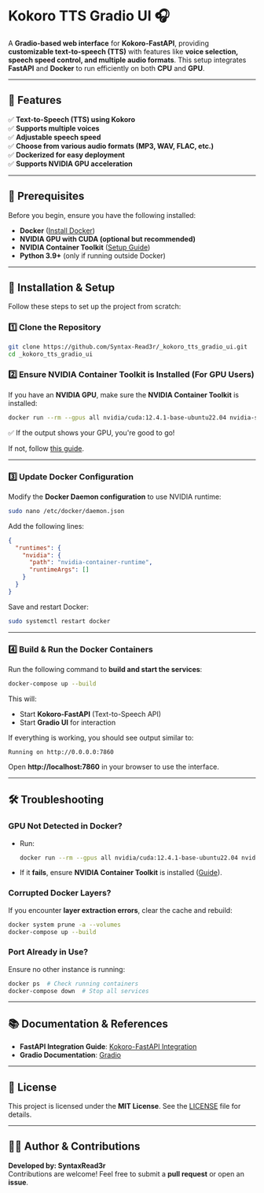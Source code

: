 # Kokoro TTS Gradio UI 🎧

A **Gradio-based web interface** for **Kokoro-FastAPI**, providing **customizable text-to-speech (TTS)** with features like **voice selection, speech speed control, and multiple audio formats**. This setup integrates **FastAPI** and **Docker** to run efficiently on both **CPU** and **GPU**.

---

## **🚀 Features**
✅ **Text-to-Speech (TTS) using Kokoro**  
✅ **Supports multiple voices**  
✅ **Adjustable speech speed**  
✅ **Choose from various audio formats (MP3, WAV, FLAC, etc.)**  
✅ **Dockerized for easy deployment**  
✅ **Supports NVIDIA GPU acceleration**  

---

## **📌 Prerequisites**
Before you begin, ensure you have the following installed:

- **Docker** ([Install Docker](https://docs.docker.com/get-docker/))
- **NVIDIA GPU with CUDA (optional but recommended)**
- **NVIDIA Container Toolkit** ([Setup Guide](https://docs.nvidia.com/datacenter/cloud-native/container-toolkit/install-guide.html))
- **Python 3.9+** (only if running outside Docker)

---

## **💍 Installation & Setup**
Follow these steps to set up the project from scratch:

### **1️⃣ Clone the Repository**
```bash
git clone https://github.com/Syntax-Read3r/_kokoro_tts_gradio_ui.git
cd _kokoro_tts_gradio_ui
```

### **2️⃣ Ensure NVIDIA Container Toolkit is Installed (For GPU Users)**
If you have an **NVIDIA GPU**, make sure the **NVIDIA Container Toolkit** is installed:
```bash
docker run --rm --gpus all nvidia/cuda:12.4.1-base-ubuntu22.04 nvidia-smi
```
✅ If the output shows your GPU, you're good to go!

If not, follow [this guide](https://docs.nvidia.com/datacenter/cloud-native/container-toolkit/install-guide.html).

---

### **3️⃣ Update Docker Configuration**
Modify the **Docker Daemon configuration** to use NVIDIA runtime:

```bash
sudo nano /etc/docker/daemon.json
```
Add the following lines:
```json
{
  "runtimes": {
    "nvidia": {
      "path": "nvidia-container-runtime",
      "runtimeArgs": []
    }
  }
}
```
Save and restart Docker:
```bash
sudo systemctl restart docker
```

---

### **4️⃣ Build & Run the Docker Containers**
Run the following command to **build and start the services**:
```bash
docker-compose up --build
```
This will:
- Start **Kokoro-FastAPI** (Text-to-Speech API)
- Start **Gradio UI** for interaction

If everything is working, you should see output similar to:
```
Running on http://0.0.0.0:7860
```
Open **http://localhost:7860** in your browser to use the interface.

---

## **🛠️ Troubleshooting**
### **GPU Not Detected in Docker?**
- Run:
  ```bash
  docker run --rm --gpus all nvidia/cuda:12.4.1-base-ubuntu22.04 nvidia-smi
  ```
- If it **fails**, ensure **NVIDIA Container Toolkit** is installed ([Guide](https://docs.nvidia.com/datacenter/cloud-native/container-toolkit/install-guide.html)).

### **Corrupted Docker Layers?**
If you encounter **layer extraction errors**, clear the cache and rebuild:
```bash
docker system prune -a --volumes
docker-compose up --build
```

### **Port Already in Use?**
Ensure no other instance is running:
```bash
docker ps  # Check running containers
docker-compose down  # Stop all services
```

---

## **📚 Documentation & References**
- **FastAPI Integration Guide**: [Kokoro-FastAPI Integration](https://docs.openwebui.com/tutorials/text-to-speech/Kokoro-FastAPI-integration)
- **Gradio Documentation**: [Gradio](https://www.gradio.app/)

---

## **💜 License**
This project is licensed under the **MIT License**. See the [LICENSE](LICENSE) file for details.

---

## **👨‍💻 Author & Contributions**
**Developed by: SyntaxRead3r**  
Contributions are welcome! Feel free to submit a **pull request** or open an **issue**.

